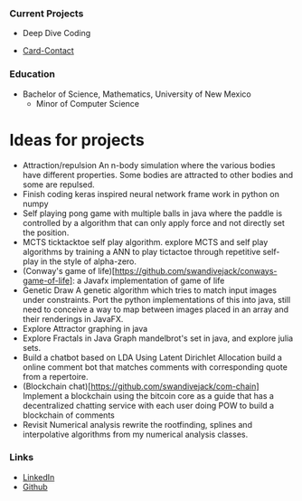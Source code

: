 
### Current Projects

* Deep Dive Coding

* [Card-Contact](contact-card-android/)



### Education

* Bachelor of Science, Mathematics, University of New Mexico
	* Minor of Computer Science 

# Ideas for projects

- Attraction/repulsion
	An n-body simulation where the various bodies have different properties. Some bodies are attracted to other bodies and some are repulsed.
- Finish coding keras inspired neural network frame work in python on numpy
- Self playing pong game with multiple balls in java where the paddle is controlled by a algorithm that can only apply force and not directly set the position.
- MCTS ticktacktoe self play algorithm.
	explore MCTS and self play algorithms by training a ANN to play tictactoe through repetitive self-play in the style of alpha-zero.
- (Conway's game of life)[https://github.com/swandivejack/conways-game-of-life]:
	a Javafx implementation of game of life
- Genetic Draw
	A genetic algorithm which tries to match input images under constraints. Port the python implementations of this into java, still need to conceive a way to map between images placed in an array and their renderings in JavaFX.
- Explore Attractor graphing in java
- Explore Fractals in Java
	Graph mandelbrot's set in java, and explore julia sets.
- Build a chatbot based on LDA
	Using Latent Dirichlet Allocation build a online comment bot that matches comments with corresponding quote from a repertoire.
- (Blockchain chat)[https://github.com/swandivejack/com-chain]
	Implement a blockchain using the bitcoin core as a guide that has a decentralized chatting service with each user doing POW to build a blockchain of comments
- Revisit Numerical analysis
	rewrite the rootfinding, splines and interpolative algorithms from my numerical analysis classes.
 



### Links

* [LinkedIn](https://www.linkedin.com/in/isaaclindland)
* [Github](https://github.com/swandivejack)